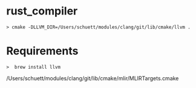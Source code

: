 # rust_compiler


```console
> cmake -DLLVM_DIR=/Users/schuett/modules/clang/git/lib/cmake/llvm .
```


# Requirements

```console
>  brew install llvm
```

/Users/schuett/modules/clang/git/lib/cmake/mlir/MLIRTargets.cmake
